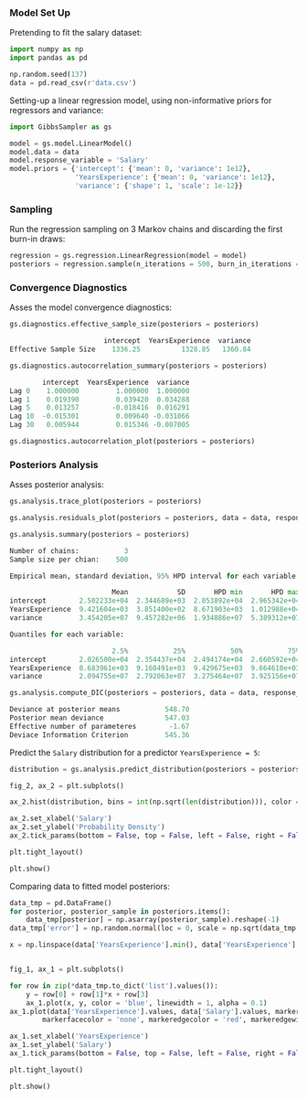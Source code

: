 ### Model Set Up

Pretending to fit the salary dataset:

```python
import numpy as np
import pandas as pd

np.random.seed(137)
data = pd.read_csv(r'data.csv')
```

Setting-up a linear regression model, using non-informative priors for
regressors and variance:

```python
import GibbsSampler as gs

model = gs.model.LinearModel()
model.data = data
model.response_variable = 'Salary'
model.priors = {'intercept': {'mean': 0, 'variance': 1e12},
                'YearsExperience': {'mean': 0, 'variance': 1e12},
                'variance': {'shape': 1, 'scale': 1e-12}}
```

### Sampling

Run the regression sampling on 3 Markov chains and discarding the first 
burn-in draws:

```python
regression = gs.regression.LinearRegression(model = model)
posteriors = regression.sample(n_iterations = 500, burn_in_iterations = 50, n_chains = 3)
```

### Convergence Diagnostics

Asses the model convergence diagnostics:

```python
gs.diagnostics.effective_sample_size(posteriors = posteriors)

                       intercept  YearsExperience  variance
Effective Sample Size    1336.25          1328.85   1360.84
```

```python
gs.diagnostics.autocorrelation_summary(posteriors = posteriors)

        intercept  YearsExperience  variance
Lag 0    1.000000         1.000000  1.000000
Lag 1    0.019390         0.039420  0.034288
Lag 5    0.013257        -0.018416  0.016291
Lag 10  -0.015301         0.009640 -0.031066
Lag 30   0.005944         0.015346 -0.007005
```

```python
gs.diagnostics.autocorrelation_plot(posteriors = posteriors)
```

### Posteriors Analysis

Asses posterior analysis:

```python
gs.analysis.trace_plot(posteriors = posteriors)
```

```python
gs.analysis.residuals_plot(posteriors = posteriors, data = data, response_variable = 'y')
```

```python
gs.analysis.summary(posteriors = posteriors)

Number of chains:           3
Sample size per chian:    500

Empirical mean, standard deviation, 95% HPD interval for each variable:

                         Mean            SD       HPD min       HPD max
intercept        2.502233e+04  2.344689e+03  2.053892e+04  2.965342e+04
YearsExperience  9.421604e+03  3.851400e+02  8.671903e+03  1.012988e+04
variance         3.454205e+07  9.457282e+06  1.934886e+07  5.389312e+07

Quantiles for each variable:

                         2.5%           25%           50%           75%         97.5%
intercept        2.026500e+04  2.354437e+04  2.494174e+04  2.660592e+04  2.945207e+04
YearsExperience  8.683961e+03  9.160491e+03  9.429675e+03  9.664610e+03  1.014999e+04
variance         2.094755e+07  2.792063e+07  3.275464e+07  3.925156e+07  5.773319e+07
```

```python
gs.analysis.compute_DIC(posteriors = posteriors, data = data, response_variable = 'y')

Deviance at posterior means           548.70
Posterior mean deviance               547.03
Effective number of parameteres        -1.67
Deviace Information Criterion         545.36
```

Predict the `Salary` distribution for a predictor `YearsExperience = 5`:

```python
distribution = gs.analysis.predict_distribution(posteriors = posteriors, predictors = {'YearsExperience': 5})

fig_2, ax_2 = plt.subplots()

ax_2.hist(distribution, bins = int(np.sqrt(len(distribution))), color = 'blue', alpha = 0.5, density = True)

ax_2.set_xlabel('Salary')
ax_2.set_ylabel('Probability Density')
ax_2.tick_params(bottom = False, top = False, left = False, right = False)

plt.tight_layout()

plt.show()
```

Comparing data to fitted model posteriors:

```python
data_tmp = pd.DataFrame()
for posterior, posterior_sample in posteriors.items():
    data_tmp[posterior] = np.asarray(posterior_sample).reshape(-1)
data_tmp['error'] = np.random.normal(loc = 0, scale = np.sqrt(data_tmp['variance']), size = len(data_tmp))

x = np.linspace(data['YearsExperience'].min(), data['YearsExperience'].max(), 50)


fig_1, ax_1 = plt.subplots()

for row in zip(*data_tmp.to_dict('list').values()):
    y = row[0] + row[1]*x + row[3]
    ax_1.plot(x, y, color = 'blue', linewidth = 1, alpha = 0.1)
ax_1.plot(data['YearsExperience'].values, data['Salary'].values, marker = 'o', linestyle = '',
        markerfacecolor = 'none', markeredgecolor = 'red', markeredgewidth = 1.2)

ax_1.set_xlabel('YearsExperience')
ax_1.set_ylabel('Salary')
ax_1.tick_params(bottom = False, top = False, left = False, right = False)

plt.tight_layout()

plt.show()
```
